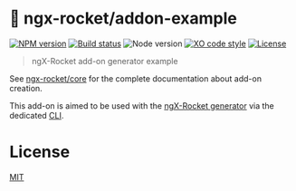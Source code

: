 # :rocket: ngx-rocket/addon-example

[![NPM version](https://img.shields.io/npm/v/generator-addon-example.svg)](https://www.npmjs.com/package/generator-addon-example)
[![Build status](https://img.shields.io/travis/ngx-rocket/addon-example/master.svg)](https://travis-ci.org/ngx-rocket/addon-example)
![Node version](https://img.shields.io/badge/node-%3E%3D6.0.0-brightgreen.svg)
[![XO code style](https://img.shields.io/badge/code_style-XO-5ed9c7.svg)](https://github.com/sindresorhus/xo)
[![License](https://img.shields.io/badge/license-MIT-blue.svg)](LICENSE)

> ngX-Rocket add-on generator example

See [ngx-rocket/core](https://github.com/ngx-rocket/core) for the complete documentation about add-on creation.

This add-on is aimed to be used with the [ngX-Rocket generator](https://github.com/ngx-rocket/generator-ngx-rocket) via
the dedicated [CLI](https://github.com/ngx-rocket/cli).

# License

[MIT](LICENSE)
